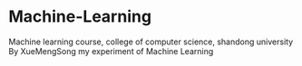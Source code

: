 # Machine-Learning

Machine learning course, college of computer science, shandong university By XueMengSong
my experiment of Machine Learning
